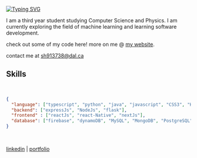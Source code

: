 
[![Typing SVG](https://readme-typing-svg.demolab.com?font=Fira+Code&weight=900&pause=1000&random=false&width=435&lines=Hello+World!;I+am+Shraddha+%F0%9F%A4%A0;I+code+stuff+)](https://git.io/typing-svg)

I am a third year student studying Computer Science and Physics. I am currently exploring the field of machine learning and learning software development.

check out some of my code here! more on me @ [my website](https://shrad059.github.io/). 


contact me at [sh913738@dal.ca](mailto:sh913738@dal.ca) 


## Skills
<br>

```json
{
  "language": ["typescript", "python", "java", "javascript", "CSS3", "HTML5"],
  "backend": ["expressJs", "NodeJs", "flask"],
  "frontend" : ["reactJs", "react-Native", "nextJs"],
  "database": ["firebase", "dynamoDB", "MySQL", "MongoDB", "PostgreSQL"],
}
```

</br>

[linkedin](https://www.linkedin.com/in/shraddhasinggh/) | [portfolio](https://shrad059.github.io/)

